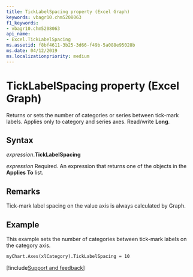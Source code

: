```yaml
---
title: TickLabelSpacing property (Excel Graph)
keywords: vbagr10.chm5208063
f1_keywords:
- vbagr10.chm5208063
api_name:
- Excel.TickLabelSpacing
ms.assetid: f8bf4611-3b25-3d66-f49b-5a088e95028b
ms.date: 04/12/2019
ms.localizationpriority: medium
---
```



# TickLabelSpacing property (Excel Graph)

Returns or sets the number of categories or series between tick-mark labels. Applies only to category and series axes. Read/write **Long**.

## Syntax

_expression_.**TickLabelSpacing**

_expression_ Required. An expression that returns one of the objects in the **Applies To** list.

## Remarks

Tick-mark label spacing on the value axis is always calculated by Graph.


## Example

This example sets the number of categories between tick-mark labels on the category axis.

```vb
myChart.Axes(xlCategory).TickLabelSpacing = 10
```

[!include[Support and feedback](~/includes/feedback-boilerplate.md)]